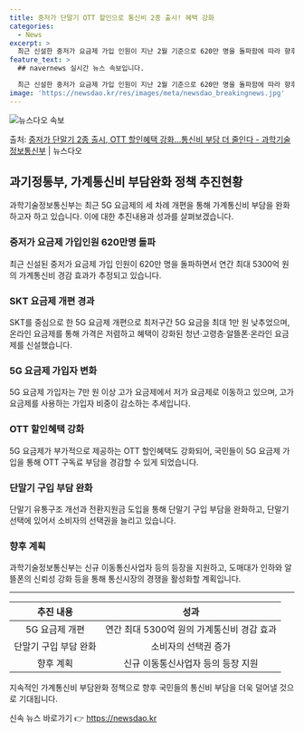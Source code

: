 ```yaml
---
title: 중저가 단말기 OTT 할인으로 통신비 2종 출시! 혜택 강화
categories:
  - News
excerpt: >
  최근 신설한 중저가 요금제 가입 인원이 지난 2월 기준으로 620만 명을 돌파함에 따라 향후 동일 속도로 가…
feature_text: >
  ## navernews 실시간 뉴스 속보입니다.

  최근 신설한 중저가 요금제 가입 인원이 지난 2월 기준으로 620만 명을 돌파함에 따라 향후 동일 속도로 가…
image: 'https://newsdao.kr/res/images/meta/newsdao_breakingnews.jpg'
---
```


![뉴스다오 속보](https://newsdao.kr/res/images/meta/newsdao_breakingnews.jpg)

<p>출처: <a href="https://newsdao.kr/3452" rel="dofollow">중저가 단말기 2종 출시, OTT 할인혜택 강화…통신비 부담 더 줄인다 - 과학기술정보통신부</a> | 뉴스다오</p>

<h2 data-ke-size="size26">과기정통부, 가계통신비 부담완화 정책 추진현황</h2>

<p data-ke-size="size16">과학기술정보통신부는 최근 5G 요금제의 세 차례 개편을 통해 가계통신비 부담을 완화하고자 하고 있습니다. 이에 대한 추진내용과 성과를 살펴보겠습니다.</p>

<h3>중저가 요금제 가입인원 620만명 돌파</h3>
<p data-ke-size="size16">최근 신설된 중저가 요금제 가입 인원이 620만 명을 돌파하면서 연간 최대 5300억 원의 가계통신비 경감 효과가 추정되고 있습니다.</p>

<h3>SKT 요금제 개편 경과</h3>
<p data-ke-size="size16">SKT를 중심으로 한 5G 요금제 개편으로 최저구간 5G 요금을 최대 1만 원 낮추었으며, 온라인 요금제를 통해 가격은 저렴하고 혜택이 강화된 청년·고령층·알뜰폰·온라인 요금제를 신설했습니다.</p>

<h3>5G 요금제 가입자 변화</h3>
<p data-ke-size="size16">5G 요금제 가입자는 7만 원 이상 고가 요금제에서 저가 요금제로 이동하고 있으며, 고가 요금제를 사용하는 가입자 비중이 감소하는 추세입니다.</p>

<h3>OTT 할인혜택 강화</h3>
<p data-ke-size="size16">5G 요금제가 부가적으로 제공하는 OTT 할인혜택도 강화되어, 국민들이 5G 요금제 가입을 통해 OTT 구독료 부담을 경감할 수 있게 되었습니다.</p>

<h3>단말기 구입 부담 완화</h3>
<p data-ke-size="size16">단말기 유통구조 개선과 전환지원금 도입을 통해 단말기 구입 부담을 완화하고, 단말기 선택에 있어서 소비자의 선택권을 늘리고 있습니다.</p>

<h3>향후 계획</h3>
<p data-ke-size="size16">과학기술정보통신부는 신규 이동통신사업자 등의 등장을 지원하고, 도매대가 인하와 알뜰폰의 신뢰성 강화 등을 통해 통신시장의 경쟁을 활성화할 계획입니다.</p>

<hr>

<table>
  <thead>
    <tr>
      <th style="text-align: center;">추진 내용</th>
      <th style="text-align: center;">성과</th>
    </tr>
  </thead>
  <tbody>
    <tr>
      <td style="text-align: center;">5G 요금제 개편</td>
      <td style="text-align: center;">연간 최대 5300억 원의 가계통신비 경감 효과</td>
    </tr>
    <tr>
      <td style="text-align: center;">단말기 구입 부담 완화</td>
      <td style="text-align: center;">소비자의 선택권 증가</td>
    </tr>
    <tr>
      <td style="text-align: center;">향후 계획</td>
      <td style="text-align: center;">신규 이동통신사업자 등의 등장 지원</td>
    </tr>
  </tbody>
</table>

<p data-ke-size="size16">지속적인 가계통신비 부담완화 정책으로 향후 국민들의 통신비 부담을 더욱 덜어낼 것으로 기대됩니다.</p> 

신속 뉴스 바로가기 👉 <a href="https://newsdao.kr" rel="dofollow">https://newsdao.kr</a>


